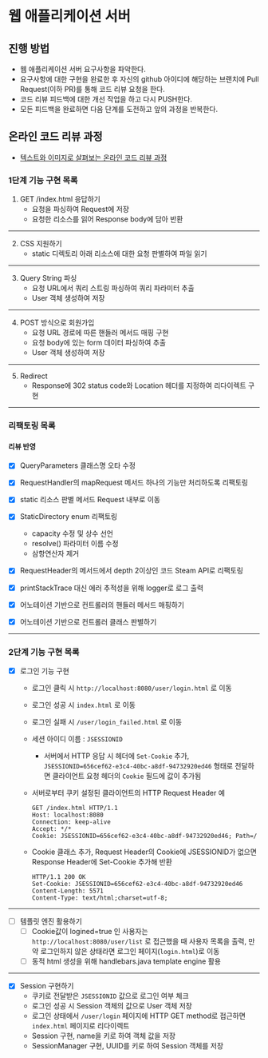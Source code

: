 # 웹 애플리케이션 서버
## 진행 방법
* 웹 애플리케이션 서버 요구사항을 파악한다.
* 요구사항에 대한 구현을 완료한 후 자신의 github 아이디에 해당하는 브랜치에 Pull Request(이하 PR)를 통해 코드 리뷰 요청을 한다.
* 코드 리뷰 피드백에 대한 개선 작업을 하고 다시 PUSH한다.
* 모든 피드백을 완료하면 다음 단계를 도전하고 앞의 과정을 반복한다.

## 온라인 코드 리뷰 과정
* [텍스트와 이미지로 살펴보는 온라인 코드 리뷰 과정](https://github.com/next-step/nextstep-docs/tree/master/codereview)


### 1단계 기능 구현 목록
1. GET /index.html 응답하기
    - 요청을 파싱하여 Request에 저장
    - 요청한 리소스를 읽어 Response body에 담아 반환
---
2. CSS 지원하기
   - static 디렉토리 아래 리소스에 대한 요청 판별하여 파일 읽기
---
3. Query String 파싱
    - 요청 URL에서 쿼리 스트링 파싱하여 쿼리 파라미터 추출
    - User 객체 생성하여 저장
---
4. POST 방식으로 회원가입
    - 요청 URL 경로에 따른 핸들러 메서드 매핑 구현
    - 요청 body에 있는 form 데이터 파싱하여 추출
    - User 객체 생성하여 저장
---
5. Redirect
    - Response에 302 status code와 Location 헤더를 지정하여 리다이렉트 구현

---
### 리팩토링 목록
#### 리뷰 반영
- [x] QueryParameters 클래스명 오타 수정
- [x] RequestHandler의 mapRequest 메서드 하나의 기능만 처리하도록 리팩토링
- [x] static 리소스 판별 메서드 Request 내부로 이동
- [x] StaticDirectory enum 리팩토링
  - capacity 수정 및 상수 선언
  - resolve() 파라미터 이름 수정
  - 삼항연산자 제거
- [x] RequestHeader의 메서드에서 depth 2이상인 코드 Steam API로 리팩토링
- [x] printStackTrace 대신 에러 추적성을 위해 logger로 로그 출력


- [x] 어노테이션 기반으로 컨트롤러의 핸들러 메서드 매핑하기 
- [x] 어노테이션 기반으로 컨트롤러 클래스 판별하기

---
### 2단계 기능 구현 목록
- [x] 로그인 기능 구현
  - 로그인 클릭 시 `http://localhost:8080/user/login.html` 로 이동
  - 로그인 성공 시 `index.html` 로 이동
  - 로그인 실패 시 `/user/login_failed.html` 로 이동
  - 세션 아이디 이름 : `JSESSIONID`
    - 서버에서 HTTP 응답 시 헤더에 `Set-Cookie` 추가, `JSESSIONID=656cef62-e3c4-40bc-a8df-94732920ed46` 형태로 전달하면 클라이언트 요청 헤더의 `Cookie` 필드에 값이 추가됨


  - 서버로부터 쿠키 설정된 클라이언트의 HTTP Request Header 예
    ```
    GET /index.html HTTP/1.1
    Host: localhost:8080
    Connection: keep-alive
    Accept: */*
    Cookie: JSESSIONID=656cef62-e3c4-40bc-a8df-94732920ed46; Path=/
    ```
  - Cookie 클래스 추가, Request Header의 Cookie에 JSESSIONID가 없으면 Response Header에 Set-Cookie 추가해 반환
    ```
    HTTP/1.1 200 OK 
    Set-Cookie: JSESSIONID=656cef62-e3c4-40bc-a8df-94732920ed46
    Content-Length: 5571
    Content-Type: text/html;charset=utf-8;
    ```

---
- [ ] 템플릿 엔진 활용하기
  - [ ] Cookie값이 logined=true 인 사용자는 `http://localhost:8080/user/list` 로 접근했을 때 사용자 목록을 출력, 만약 로그인하지 않은 상태라면 로그인 페이지(`login.html`)로 이동
  - [ ] 동적 html 생성을 위해 handlebars.java template engine 활용

---
- [x] Session 구현하기
  - 쿠키로 전달받은 `JSESSIONID` 값으로 로그인 여부 체크
  - 로그인 성공 시 Session 객체의 값으로 User 객체 저장
  - 로그인 상태에서 `/user/login` 페이지에 HTTP GET method로 접근하면 `index.html` 페이지로 리다이렉트
  - Session 구현, name을 키로 하여 객체 값을 저장 
  - SessionManager 구현, UUID를 키로 하여 Session 객체를 저장
  